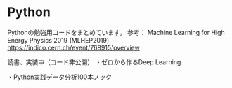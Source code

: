 # Python
Pythonの勉強用コードをまとめています。
参考：
Machine Learning for High Energy Physics 2019 (MLHEP2019)
https://indico.cern.ch/event/768915/overview

読書、実装中（コード非公開）
・ゼロから作るDeep Learning

・Python実践データ分析100本ノック
